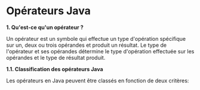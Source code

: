 # Opérateurs Java

**1. Qu'est-ce qu'un opérateur ?**

Un opérateur est un symbole qui effectue un type d'opération spécifique sur un, deux ou trois opérandes et produit un résultat. Le type de l'opérateur et ses opérandes détermine le type d'opération effectuée sur les opérandes et le type de résultat produit.

**1.1. Classification des opérateurs Java**

Les opérateurs en Java peuvent être classés en fonction de deux critères:
